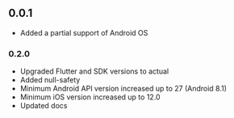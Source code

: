 ## 0.0.1

* Added a partial support of Android OS

### 0.2.0

* Upgraded Flutter and SDK versions to actual
* Added null-safety
* Minimum Android API version increased up to 27 (Android 8.1)
* Minimum iOS version increased up to 12.0
* Updated docs
